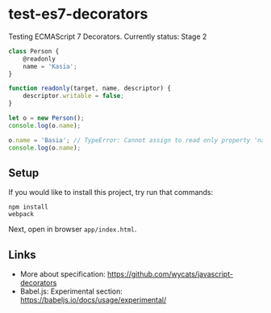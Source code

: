 # test-es7-decorators

Testing ECMAScript 7 Decorators. Currently status: Stage 2

```js
class Person {
    @readonly
    name = 'Kasia';
}

function readonly(target, name, descriptor) {
    descriptor.writable = false;
}

let o = new Person();
console.log(o.name);

o.name = 'Basia'; // TypeError: Cannot assign to read only property 'name' of #<Person>
console.log(o.name);
```

## Setup

If you would like to install this project, try run that commands:

```
npm install
webpack
```

Next, open in browser `app/index.html`.

## Links

 - More about specification: https://github.com/wycats/javascript-decorators
 - Babel.js: Experimental section: https://babeljs.io/docs/usage/experimental/
